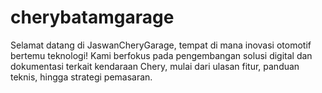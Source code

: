 # cherybatamgarage
Selamat datang di JaswanCheryGarage, tempat di mana inovasi otomotif bertemu teknologi! Kami berfokus pada pengembangan solusi digital dan dokumentasi terkait kendaraan Chery, mulai dari ulasan fitur, panduan teknis, hingga strategi pemasaran.
